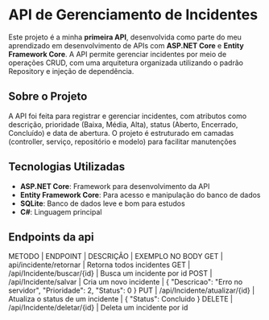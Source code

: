 # API de Gerenciamento de Incidentes

Este projeto é a minha **primeira API**, desenvolvida como parte do meu aprendizado em desenvolvimento de APIs com **ASP.NET Core** e **Entity Framework Core**. A API permite gerenciar incidentes por meio de operações CRUD, com uma arquitetura organizada utilizando o padrão Repository e injeção de dependência.

## Sobre o Projeto

A API foi feita para registrar e gerenciar incidentes, com atributos como descrição, prioridade (Baixa, Média, Alta), status (Aberto, Encerrado, Concluído) e data de abertura. O projeto é estruturado em camadas (controller, serviço, repositório e modelo) para facilitar manutenções

## Tecnologias Utilizadas

- **ASP.NET Core**: Framework para desenvolvimento da API
- **Entity Framework Core**: Para acesso e manipulação do banco de dados
- **SQLite**: Banco de dados leve e bom para estudos
- **C#**: Linguagem principal

## Endpoints da api
METODO | ENDPOINT | DESCRIÇÂO | EXEMPLO NO BODY
GET | api/incidente/retornar | Retorna todos incidentes 
GET | /api/Incidente/buscar/{id} | Busca um incidente por id
POST | /api/Incidente/salvar | Cria um novo incidente | { "Descricao": "Erro no servidor", "Prioridade": 2, "Status": 0 }
PUT | /api/Incidente/atualizar/{id} | Atualiza o status de um incidente | { "Status": Concluido }
DELETE | /api/Incidente/deletar/{id} | Deleta um incidente por id











